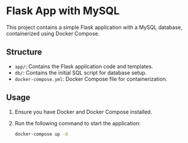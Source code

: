 # Flask App with MySQL

This project contains a simple Flask application with a MySQL database, containerized using Docker Compose.

## Structure

- `app/`: Contains the Flask application code and templates.
- `db/`: Contains the initial SQL script for database setup.
- `docker-compose.yml`: Docker Compose file for containerization.

## Usage

1. Ensure you have Docker and Docker Compose installed.
2. Run the following command to start the application:

   ```bash
   docker-compose up -d

